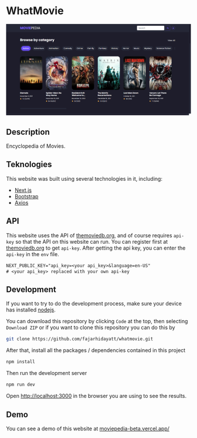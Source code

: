 # WhatMovie

![Design preview WhatMovie](./moviepedia1.png)

## Description

Encyclopedia of Movies.

## Teknologies

This website was built using several technologies in it, including:

- [Next.js](https://nextjs.org/)
- [Bootstrap](https://getbootstrap.com/)
- [Axios](https://github.com/axios/axios)

## API

This website uses the API of [themoviedb.org](https://www.themoviedb.org/documentation/api), and of course requires `api-key` so that the API on this website can run. You can register first at [themoviedb.org](https://www.themoviedb.org/documentation/api) to get `api-key`. After getting the api key, you can enter the `api-key` in the `env` file.

```env
NEXT_PUBLIC_KEY="api_key=<your api_key>&language=en-US"
# <your api_key> replaced with your own api-key
```

## Development

If you want to try to do the development process, make sure your device has installed [nodejs](https://nodejs.org/en/).

You can download this repository by clicking `Code` at the top, then selecting `Download ZIP` or if you want to clone this repository you can do this by

```bash
git clone https://github.com/fajarhidayatt/whatmovie.git
```

After that, install all the packages / dependencies contained in this project

```bash
npm install
```

Then run the development server

```bash
npm run dev
```

Open [http://localhost:3000](http://localhost:3000) in the browser you are using to see the results.

## Demo

You can see a demo of this website at [moviepedia-beta.vercel.app/](https://moviepedia-beta.vercel.app/)

